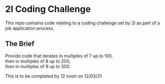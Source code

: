# 2I Coding Challenge

This repo contains code relating to a coding challenge set by 2I as part of a job application process.

## The Brief
Provide code that iterates in multiples of 7 up to 100,  
then in multiples of 8 up to 200,  
then in multiples of 9 up to 300.  
  
This is to be completed by 12 noon on 12/03/21